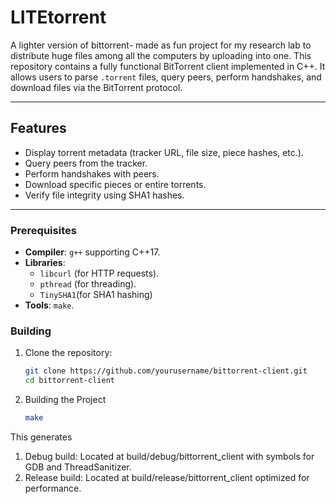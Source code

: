 # LITEtorrent
A lighter version of bittorrent- made as fun project for my research lab to distribute huge files among all the computers by uploading into one. This repository contains a fully functional BitTorrent client implemented in C++. It allows users to parse `.torrent` files, query peers, perform handshakes, and download files via the BitTorrent protocol.

---

## **Features**

- Display torrent metadata (tracker URL, file size, piece hashes, etc.).
- Query peers from the tracker.
- Perform handshakes with peers.
- Download specific pieces or entire torrents.
- Verify file integrity using SHA1 hashes.

---

### **Prerequisites**

- **Compiler**: `g++` supporting C++17.
- **Libraries**: 
  - `libcurl` (for HTTP requests).
  - `pthread` (for threading).
  - `TinySHA1`(for SHA1 hashing)
- **Tools**: `make`.

### **Building**

1. Clone the repository:
    ```bash
    git clone https://github.com/yourusername/bittorrent-client.git
    cd bittorrent-client
    ```

2. Building the Project
    ```bash
    make
    ```
This generates
1. Debug build: Located at build/debug/bittorrent_client with symbols for GDB and ThreadSanitizer.
2. Release build: Located at build/release/bittorrent_client optimized for performance.